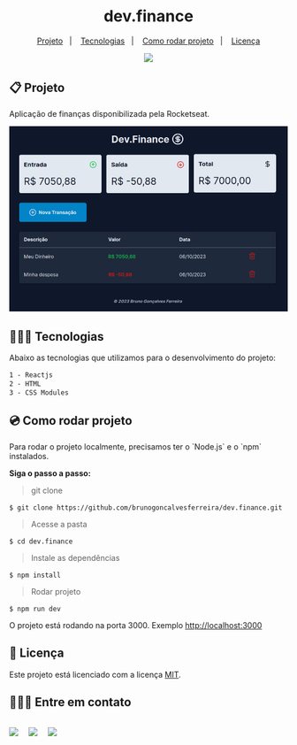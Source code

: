   <h1 align="center">dev.finance</h1>

  <p align="center">
    <a href="#-projeto">Projeto</a>&nbsp;&nbsp;&nbsp;|&nbsp;&nbsp;&nbsp;
    <a href="#-tecnologias">Tecnologias</a>&nbsp;&nbsp;&nbsp;|&nbsp;&nbsp;&nbsp;
    <a href="#-como-rodar-projeto">Como rodar projeto</a>&nbsp;&nbsp;&nbsp;|&nbsp;&nbsp;&nbsp;
    <a href="#-licença">Licença</a>
  </p>

  <p align="center">
    <img src="https://img.shields.io/static/v1?label=license&message=MIT&color=49AA26&labelColor=000000" />
  </p>

  ## 📋 Projeto
  <p>
    Aplicação de finanças disponibilizada pela Rocketseat.
  </p>

  <img
    src="./.github/preview.png">

  ## 👨🏻‍💻 Tecnologias
  <p>
    Abaixo as tecnologias que utilizamos para o desenvolvimento do projeto:

    1 - Reactjs
    2 - HTML
    3 - CSS Modules
  </p>

  ## 💿 Como rodar projeto
  <p>Para rodar o projeto localmente, precisamos ter o `Node.js` e o `npm` instalados.</p>

  <Strong>Siga o passo a passo:</Strong>

  > git clone

  ```
  $ git clone https://github.com/brunogoncalvesferreira/dev.finance.git
  ```

  > Acesse a pasta

  ```
  $ cd dev.finance
  ```

  > Instale as dependências

  ```
  $ npm install
  ```

  > Rodar projeto

  ```
  $ npm run dev
  ```
  <p>O projeto está rodando na porta 3000. Exemplo <a href='http://localhost:3000'>http://localhost:3000</a></p>

  ## 📝 Licença
  
  Este projeto está licenciado com a licença [MIT](https://github.com/brunogoncalvesferreira/treine.me/blob/main/LICENSE).

  <h2>🙋🏻‍♂️ Entre em contato<h2>
  <div style="display: flex;">
  <a href="https://www.linkedin.com/in/bruno-goncalves-ferreira/" target="_blank"><img src="https://img.shields.io/badge/-LinkedIn-%230077B5?style=for-the-badge&logo=linkedin&logoColor=white" style="margin-right: 2vw" target="_blank"></a>
  <a href="mailto:brunogoncalveferreira@outlook.com"><img src="https://img.shields.io/badge/-Outlook-%23333?style=for-the-badge&logo=outlook&logoColor=blue" style="margin-right: 2vw" target="_blank"></a> 
  <a href="https://www.instagram.com/brunogonferreira/" target="_blank"><img src="https://img.shields.io/badge/-Instagram-%23E4405F?style=for-the-badge&logo=instagram&logoColor=white" target="_blank"></a>
</div>
